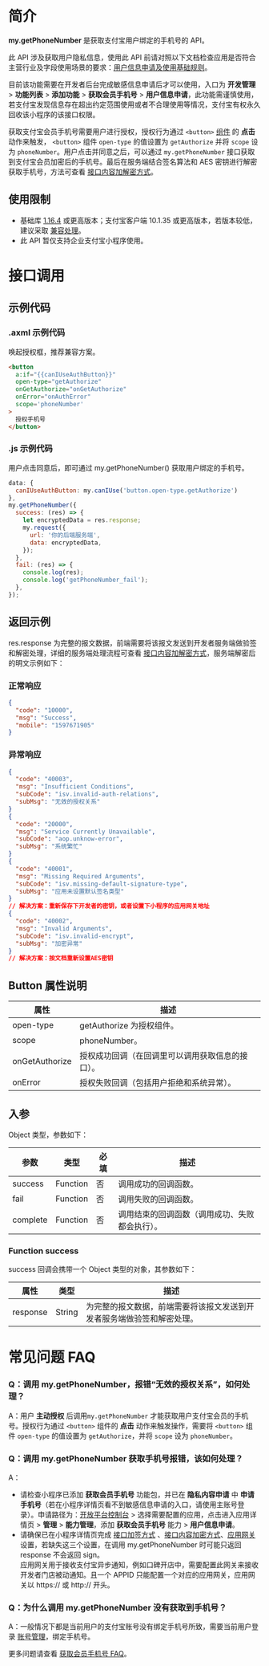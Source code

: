# 简介
**my.getPhoneNumber** 是获取支付宝用户绑定的手机号的 API。

此 API 涉及获取用户隐私信息，使用此 API 前请对照以下文档检查应用是否符合主营行业及字段使用场景的要求：[用户信息申请及使用基础规则](https://opendocs.alipay.com/common/02kkuu)。

目前该功能需要在开发者后台完成敏感信息申请后才可以使用，入口为 **开发管理** > **功能列表** > **添加功能** > **获取会员手机号** > **用户信息申请**，此功能需谨慎使用，若支付宝发现信息存在超出约定范围使用或者不合理使用等情况，支付宝有权永久回收该小程序的该接口权限。

获取支付宝会员手机号需要用户进行授权，授权行为通过 `<button>` [组件](https://opendocs.alipay.com/mini/component/button) 的 **点击** 动作来触发， `<button>` 组件 `open-type` 的值设置为 `getAuthorize` 并将 `scope` 设为 `phoneNumber`。用户点击并同意之后，可以通过 `my.getPhoneNumber` 接口获取到支付宝会员加密后的手机号。最后在服务端结合签名算法和 AES 密钥进行解密获取手机号，方法可查看 [接口内容加解密方式](https://opendocs.alipay.com/common/02mse3)。

## 使用限制

- 基础库 [1.16.4](https://opendocs.alipay.com/mini/framework/lib) 或更高版本；支付宝客户端 10.1.35 或更高版本，若版本较低，建议采取 [兼容处理](https://opendocs.alipay.com/mini/framework/compatibility)。
- 此 API 暂仅支持企业支付宝小程序使用。

# 接口调用

## 示例代码

### .axml 示例代码
唤起授权框，推荐兼容方案。
```html
<button
  a:if="{{canIUseAuthButton}}"
  open-type="getAuthorize"
  onGetAuthorize="onGetAuthorize"
  onError="onAuthError"
  scope='phoneNumber'
>
  授权手机号
</button>
```

### .js 示例代码
用户点击同意后，即可通过 my.getPhoneNumber() 获取用户绑定的手机号。
```javascript
data: {
  canIUseAuthButton: my.canIUse('button.open-type.getAuthorize')
},
my.getPhoneNumber({
  success: (res) => {
    let encryptedData = res.response;
    my.request({
      url: '你的后端服务端',
      data: encryptedData,
    });
  },
  fail: (res) => {
    console.log(res);
    console.log('getPhoneNumber_fail');
  },
});
```

## 返回示例

res.response 为完整的报文数据，前端需要将该报文发送到开发者服务端做验签和解密处理，详细的服务端处理流程可查看 [接口内容加解密方式](https://opendocs.alipay.com/common/02mse3)，服务端解密后的明文示例如下：

### 正常响应
```json
{
  "code": "10000",
  "msg": "Success",
  "mobile": "1597671905"
}
```

### 异常响应
```json
{
  "code": "40003",
  "msg": "Insufficient Conditions",
  "subCode": "isv.invalid-auth-relations",
  "subMsg": "无效的授权关系"
}
{
  "code": "20000",
  "msg": "Service Currently Unavailable",
  "subCode": "aop.unknow-error",
  "subMsg": "系统繁忙"
}
{
  "code": "40001",
  "msg": "Missing Required Arguments",
  "subCode": "isv.missing-default-signature-type",
  "subMsg": "应用未设置默认签名类型"
}
// 解决方案：重新保存下开发者的密钥，或者设置下小程序的应用网关地址
{
  "code": "40002",
  "msg": "Invalid Arguments",
  "subCode": "isv.invalid-encrypt",
  "subMsg": "加密异常"
}
// 解决方案：按文档重新设置AES密钥
```

## Button 属性说明
| **属性** | **描述** |
| --- | --- |
| open-type | getAuthorize 为授权组件。 |
| scope | phoneNumber。 |
| onGetAuthorize | 授权成功回调（在回调里可以调用获取信息的接口）。 |
| onError | 授权失败回调（包括用户拒绝和系统异常）。 |

## 入参

Object 类型，参数如下：

| **参数** | **类型** | **必填** | **描述** |
| ---- | ---- | ---- | ---- |
| success | Function | 否 | 调用成功的回调函数。 |
| fail | Function | 否 | 调用失败的回调函数。 |
| complete | Function | 否 | 调用结束的回调函数（调用成功、失败都会执行）。 |

### Function success

success 回调会携带一个 Object 类型的对象，其参数如下：

| **属性** | **类型** | **描述** |
| ---- | ---- | ---- |
| response | String | 为完整的报文数据，前端需要将该报文发送到开发者服务端做验签和解密处理。 |

# 常见问题 FAQ
### Q：调用 my.getPhoneNumber，报错“无效的授权关系”，如何处理？
A：用户 **主动授权** 后调用`my.getPhoneNumber` 才能获取用户支付宝会员的手机号。授权行为通过 `<button>` 组件的 **点击** 动作来触发操作，需要将 `<button>` 组件 `open-type` 的值设置为 `getAuthorize`，并将 `scope` 设为 `phoneNumber`。

### Q：调用 my.getPhoneNumber 获取手机号报错，该如何处理？
A：
- 请检查小程序已添加 **获取会员手机号** 功能包，并已在 **隐私内容申请** 中 **申请手机号**（若在小程序详情页看不到敏感信息申请的入口，请使用主账号登录）。申请路径为：[开放平台控制台](https://open.alipay.com/dev/workspace) > 选择需要配置的应用，点击进入应用详情页 > **管理** > **能力管理**，添加 **获取会员手机号** 能力 > **用户信息申请**。
- 请确保已在小程序详情页完成 [接口加签方式](https://opendocs.alipay.com/common/02mriz) 、[接口内容加密方式](https://opendocs.alipay.com/common/02mse3)、[应用网关](https://opendocs.alipay.com/common/02qibh) 设置，若缺失这三个设置，在调用 my.getPhoneNumber 时可能只返回 response 不会返回 sign。<br />应用网关用于接收支付宝异步通知，例如口碑开店中，需要配置此网关来接收开发者门店被动通知。且一个 APPID 只能配置一个对应的应用网关，应用网关以 https:// 或 http:// 开头。<br />

### Q：为什么调用 my.getPhoneNumber 没有获取到手机号？
A：一般情况下都是当前用户的支付宝账号没有绑定手机号所致，需要当前用户登录 [账号管理](https://custweb.alipay.com/account/index.htm)，绑定手机号。

更多问题请查看 [获取会员手机号 FAQ](https://opendocs.alipay.com/mini/api/dwou7f)。
